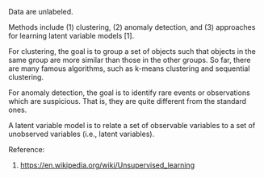 Data are unlabeled.

Methods include (1) clustering, (2) anomaly detection, and (3) approaches for learning latent variable models [1]. 

For clustering, the goal is to group a set of objects such that objects in the same group are more similar than those in the other groups. So far, there are many famous algorithms, such as k-means clustering and sequential clustering. 

For anomaly detection, the goal is to identify rare events or observations which are suspicious. That is, they are quite different from the standard ones. 

A latent variable model is to relate a set of observable variables to a set of unobserved variables (i.e., latent variables).

Reference:
1. https://en.wikipedia.org/wiki/Unsupervised_learning

